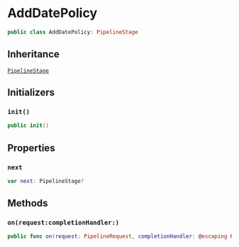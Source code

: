 # AddDatePolicy

``` swift
public class AddDatePolicy:​ PipelineStage
```

## Inheritance

[`PipelineStage`](docs/core/PipelineStage)

## Initializers

### `init()`

``` swift
public init()
```

## Properties

### `next`

``` swift
var next:​ PipelineStage?
```

## Methods

### `on(request:​completionHandler:​)`

``` swift
public func on(request:​ PipelineRequest, completionHandler:​ @escaping OnRequestCompletionHandler)
```
